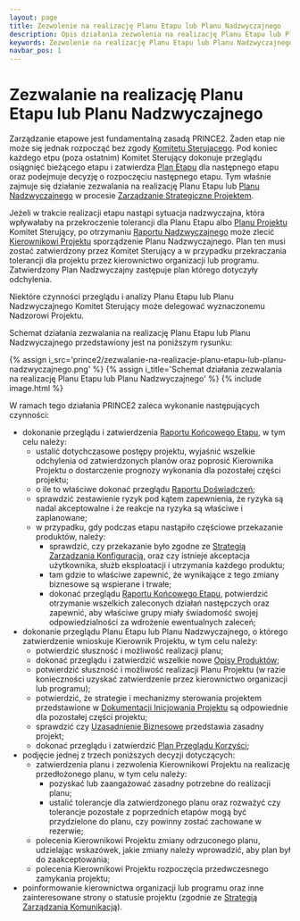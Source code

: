 ```yaml
---
layout: page
title: Zezwolenie na realizację Planu Etapu lub Planu Nadzwyczajnego
description: Opis działania zezwolenia na realizację Planu Etapu lub Planu Nadzwyczajnego w metodyce PRINCE2
keywords: Zezwolenie na realizację Planu Etapu lub Planu Nadzwyczajnego PRINCE2 metodyka działanie proces
navbar_pos: 1
---
```

# Zezwalanie na realizację Planu Etapu lub Planu Nadzwyczajnego

Zarządzanie etapowe jest fundamentalną zasadą PRINCE2. Żaden etap nie może się jednak rozpocząć
bez zgody [Komitetu Sterującego](/prince2/komitet-sterujacy). Pod koniec każdego etpu (poza ostatnim)
Komitet Sterujący dokonuje przeglądu osiągnięć bieżącego etapu i zatwierdza [Plan Etapu](/prince2/plan-etapu)
dla następnego etapu oraz podejmuje decyzję o rozpoczęciu następnego etapu. Tym właśnie zajmuje się
działanie zezwalania na realizację Planu Etapu lub [Planu Nadzwyczajnego](/prince2/plan-nadzwyczajny) w
procesie [Zarządzanie Strategiczne Projektem](/prince2/zarzadzanie-strategiczne-projektem).

Jeżeli w trakcie realizacji etapu nastąpi sytuacja nadzwyczajna, która wpływałaby na przekroczenie tolerancji
dla Planu Etapu albo [Planu Projektu](/prince2/plan-projektu) Komitet Sterujący, po otrzymaniu
[Raportu Nadzwyczajnego](/prince2/raport-nadzwyczajny) może zlecić [Kierownikowi Projektu](/prnice2/kierownik-projektu)
sporządzenie Planu Nadzwyczajnego. Plan ten musi zostać zatwierdzony przez Komitet Sterujący a w przypadku
przekraczania tolerancji dla projektu przez kierownictwo organizacji lub programu. Zatwierdzony Plan Nadzwyczajny
zastępuje plan którego dotyczyły odchylenia.

Niektóre czynności przeglądu i analizy Planu Etapu lub Planu Nadzwyczajnego Komitet Sterujący może delegować
wyznaczonemu Nadzorowi Projektu.

Schemat działania zezwalania na realizację Planu Etapu lub Planu Nadzwyczajnego przedstawiony jest na poniższym rysunku:

{% assign i_src='prince2/zezwalanie-na-realizacje-planu-etapu-lub-planu-nadzwyczajnego.png' %}
{% assign i_title='Schemat działania zezwalania na realizację Planu Etapu lub Planu Nadzwyczajnego' %}
{% include image.html %}

W ramach tego działania PRINCE2 zaleca wykonanie następujących czynności:

  * dokonanie przeglądu i zatwierdzenia [Raportu Końcowego Etapu](/prince2/raport-koncowy-etapu), w tym celu należy:
    * ustalić dotychczasowe postępy projektu, wyjaśnić wszelkie odchylenia od zatwierdzonych planów oraz poprosić Kierownika
Projektu o dostarczenie prognozy wykonania dla pozostałej części projektu;
    * o ile to właściwe dokonać przeglądu [Raportu Doświadczeń](/prince2/raport-doswiadczen);
    * sprawdzić zestawienie ryzyk pod kątem zapewnienia, że ryzyka są nadal akceptowalne i że reakcje na ryzyka
są właściwe i zaplanowane;
    * w przypadku, gdy podczas etapu nastąpiło częściowe przekazanie produktów, należy:
      * sprawdzić, czy przekazanie było zgodne ze [Strategią Zarządzania Konfiguracją](/prince2/strategia-zarzadzania-konfiguracja),
oraz czy istnieje akceptacja użytkownika, służb eksploatacji i utrzymania każdego produktu;
      * tam gdzie to właściwe zapewnić, że wynikające z tego zmiany biznesowe są wspierane i trwałe;
      * dokonać przeglądu [Raportu Końcowego Etapu](/prince2/raport-koncowy-etapu), potwierdzić otrzymanie wszelkich zaleconych
działań następczych oraz zapewnić, aby właściwe grupy miały świadomość swojej odpowiedzialności za wdrożenie ewentualnych zaleceń;
  * dokonanie przeglądu Planu Etapu lub Planu Nadzwyczajnego, o którego zatwierdzenie wnioskuje Kierownik Projektu,
w tym celu należy:
    * potwierdzić słuszność i możliwość realizacji planu;
    * dokonać przeglądu i zatwierdzić wszelkie nowe [Opisy Produktów](/prince2/opis-produktu);
    * potwierdzić słuszność i możliwość realizacji Planu Projektu (w razie konieczności uzyskać zatwierdzenie przez
kierownictwo organizacji lub programu);
    * potwierdzić, że strategie i mechanizmy sterowania projektem przedstawione w [Dokumentacji Inicjowania Projektu](/prince2/dokumentacja-inicjowania-projektu)
są odpowiednie dla pozostałej części projektu;
    * sprawdzić czy [Uzasadnienie Biznesowe](/prince2/uzasadnienie-biznesowe) przedstawia zasadny projekt;
    * dokonać przeglądu i zatwierdzić [Plan Przeglądu Korzyści](/prince2/plan-przegladu-korzysci);
  * podjęcie jednej z trzech poniższych decyzji dotyczących:
    * zatwierdzenia planu i zezwolenia Kierownikowi Projektu na realizację przedłożonego planu, w tym celu należy:
      * pozyskać lub zaangażować zasadny potrzebne do realizacji planu;
      * ustalić tolerancje dla zatwierdzonego planu oraz rozważyć czy tolerancje pozostałe z poprzednich etapów
mogą być przydzielone do planu, czy powinny zostać zachowane w rezerwie;
    * polecenia Kierownikowi Projektu zmiany odrzuconego planu, udzielając wskazówek, jakie zmiany należy wprowadzić, aby plan
był do zaakceptowania;
    * polecenia Kierownikowi Projektu rozpoczęcia przedwczesnego zamykania projektu;
  * poinformowanie kierownictwa organizacji lub programu oraz inne zainteresowane strony o statusie projektu (zgodnie ze
[Strategią Zarządzania Komunikacją](/prince2/strategia-zarzadzania-komunikacja)).